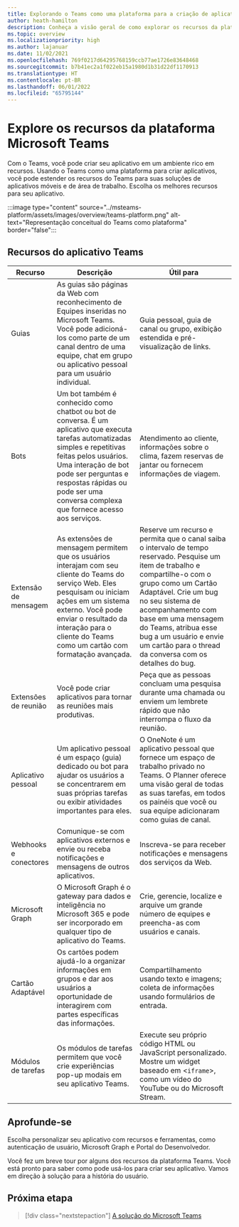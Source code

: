 ```yaml
---
title: Explorando o Teams como uma plataforma para a criação de aplicativos
author: heath-hamilton
description: Conheça a visão geral de como explorar os recursos da plataforma Microsoft Teams para seu aplicativo na área de trabalho e em dispositivos móveis.
ms.topic: overview
ms.localizationpriority: high
ms.author: lajanuar
ms.date: 11/02/2021
ms.openlocfilehash: 769f0217d64295768159ccb77ae1726e83648468
ms.sourcegitcommit: b7b41ec2a1f022eb15a1980d1b31d22df1170913
ms.translationtype: HT
ms.contentlocale: pt-BR
ms.lasthandoff: 06/01/2022
ms.locfileid: "65795144"
---
```

# <a name="explore-teams-platform-features"></a>Explore os recursos da plataforma Microsoft Teams

Com o Teams, você pode criar seu aplicativo em um ambiente rico em recursos. Usando o Teams como uma plataforma para criar aplicativos, você pode estender os recursos do Teams para suas soluções de aplicativos móveis e de área de trabalho. Escolha os melhores recursos para seu aplicativo.

:::image type="content" source="../msteams-platform/assets/images/overview/teams-platform.png" alt-text="Representação conceitual do Teams como plataforma" border="false":::

## <a name="teams-app-features"></a>Recursos do aplicativo Teams

| Recurso | Descrição | Útil para |
| --- | --- | --- |
|Guias | As guias são páginas da Web com reconhecimento de Equipes inseridas no Microsoft Teams. Você pode adicioná-los como parte de um canal dentro de uma equipe, chat em grupo ou aplicativo pessoal para um usuário individual. | Guia pessoal, guia de canal ou grupo, exibição estendida e pré-visualização de links. |
| Bots | Um bot também é conhecido como chatbot ou bot de conversa. É um aplicativo que executa tarefas automatizadas simples e repetitivas feitas pelos usuários. Uma interação de bot pode ser perguntas e respostas rápidas ou pode ser uma conversa complexa que fornece acesso aos serviços. | Atendimento ao cliente, informações sobre o clima, fazem reservas de jantar ou fornecem informações de viagem. |
| Extensão de mensagem | As extensões de mensagem permitem que os usuários interajam com seu cliente do Teams do serviço Web. Eles pesquisam ou iniciam ações em um sistema externo. Você pode enviar o resultado da interação para o cliente do Teams como um cartão com formatação avançada. | Reserve um recurso e permita que o canal saiba o intervalo de tempo reservado. Pesquise um item de trabalho e compartilhe-o com o grupo como um Cartão Adaptável. Crie um bug no seu sistema de acompanhamento com base em uma mensagem do Teams, atribua esse bug a um usuário e envie um cartão para o thread da conversa com os detalhes do bug. |
|Extensões de reunião | Você pode criar aplicativos para tornar as reuniões mais produtivas. | Peça que as pessoas concluam uma pesquisa durante uma chamada ou enviem um lembrete rápido que não interrompa o fluxo da reunião. |
| Aplicativo pessoal | Um aplicativo pessoal é um espaço (guia) dedicado ou bot para ajudar os usuários a se concentrarem em suas próprias tarefas ou exibir atividades importantes para eles. | O OneNote é um aplicativo pessoal que fornece um espaço de trabalho privado no Teams. O Planner oferece uma visão geral de todas as suas tarefas, em todos os painéis que você ou sua equipe adicionaram como guias de canal. |
| Webhooks e conectores | Comunique-se com aplicativos externos e envie ou receba notificações e mensagens de outros aplicativos. | Inscreva-se para receber notificações e mensagens dos serviços da Web. |
| Microsoft Graph | O Microsoft Graph é o gateway para dados e inteligência no Microsoft 365 e pode ser incorporado em qualquer tipo de aplicativo do Teams. | Crie, gerencie, localize e arquive um grande número de equipes e preencha-as com usuários e canais. |
| Cartão Adaptável | Os cartões podem ajudá-lo a organizar informações em grupos e dar aos usuários a oportunidade de interagirem com partes específicas das informações. | Compartilhamento usando texto e imagens; coleta de informações usando formulários de entrada. |
| Módulos de tarefas | Os módulos de tarefas permitem que você crie experiências pop-up modais em seu aplicativo Teams. | Execute seu próprio código HTML ou JavaScript personalizado. Mostre um widget baseado em <`iframe`>, como um vídeo do YouTube ou do Microsoft Stream. |

## <a name="dive-deeper"></a>Aprofunde-se

Escolha personalizar seu aplicativo com recursos e ferramentas, como autenticação de usuário, Microsoft Graph e Portal do Desenvolvedor.

Você fez um breve tour por alguns dos recursos da plataforma Teams. Você está pronto para saber como pode usá-los para criar seu aplicativo. Vamos em direção à solução para a história do usuário.

## <a name="next-step"></a>Próxima etapa

> [!div class="nextstepaction"]
> [A solução do Microsoft Teams](overview-solution.md)
